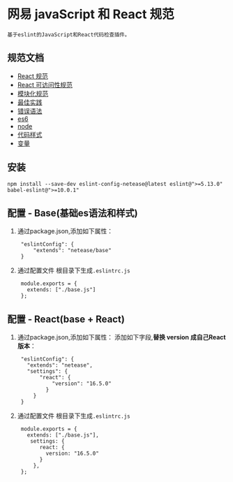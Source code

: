 # 网易 javaScript 和 React 规范

    基于eslint的JavaScript和React代码检查插件。

## 规范文档

- [React 规范](./doc/react.md)
- [React 可访问性规范](./doc/reactAccessbility.md)
- [模块化规范](./doc/imports.md)
- [最佳实践](./doc/best-practices.md)
- [错误语法](./doc/errors.md)
- [es6](./doc/es6.md)
- [node](./doc/node.md)
- [代码样式](./doc/style.md)
- [变量](./doc/variables.md)

## 安装  
    npm install --save-dev eslint-config-netease@latest eslint@">=5.13.0" babel-eslint@">=10.0.1"


## 配置 - Base(基础es语法和样式)

1. 通过package.json,添加如下属性：

        "eslintConfig": {
            "extends": "netease/base"
        }

1. 通过配置文件 根目录下生成`.eslintrc.js`

        module.exports = {
          extends: ["./base.js"]
        };

## 配置 - React(base + React)

1. 通过package.json,添加如下属性：
  添加如下字段,**替换 version 成自己React版本**：

        "eslintConfig": {
          "extends": "netease",
          "settings": {
              "react": {
                  "version": "16.5.0"
                }
            }
        }

2. 通过配置文件 根目录下生成`.eslintrc.js`

        module.exports = {
          extends: ["./base.js"],
           settings: {
              react: {
                version: "16.5.0"
              }
            },
        };
